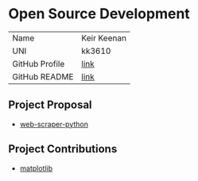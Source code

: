 # Open Source Development

|                |                                                                      |
| :------------- | :------------------------------------------------------------------- |
| Name           | Keir Keenan                                                          |
| UNI            | kk3610                                                               |
| GitHub Profile | [link](https://github.com/keirkeenan)                                |
| GitHub README  | [link](https://github.com/keirkeenan/keirkeenan/blob/main/README.md) |

## Project Proposal

- [web-scraper-python](../projects/python/web-scraper-python.md)

## Project Contributions

- [matplotlib](../projects/python/matplotlib.md)
